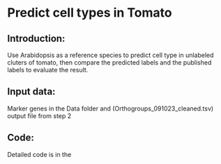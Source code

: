 # Predict cell types in Tomato

## Introduction:
Use Arabidopsis as a reference species to predict cell type in unlabeled cluters of tomato, then compare the predicted labels and the published labels to evaluate the result.

## Input data:
Marker genes in the Data folder and (Orthogroups_091023_cleaned.tsv) output file from step 2

## Code:
Detailed code is in the 
